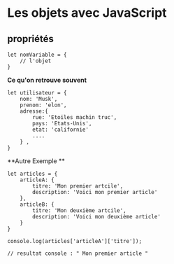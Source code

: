 # Les objets avec JavaScript


## propriétés

    let nomVariable = {
        // l'objet 
    }


**Ce qu'on retrouve souvent**

    let utilisateur = {
        nom: 'Musk',
        prenom: 'elon',
        adresse:{
            rue: 'Etoiles machin truc',
            pays: 'Etats-Unis',
            etat: 'californie'
            ....
        } ,
    }

**Autre Exemple **

    let articles = {
        articleA: {
            titre: 'Mon premier artcile',
            description: 'Voici mon premier article'
        },
        articleB: {
            titre: 'Mon deuxième artcile',
            description: 'Voici mon deuxième article'
        }
    }

    console.log(articles['articleA']['titre']);

    // resultat console : " Mon premier article "